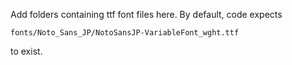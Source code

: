 Add folders containing ttf font files here. By default, code expects

```fonts/Noto_Sans_JP/NotoSansJP-VariableFont_wght.ttf```

to exist.
